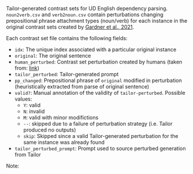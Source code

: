 Tailor-generated contrast sets for UD English dependency parsing. `noun2verb.csv` and `verb2noun.csv` contain perturbations changing prepositional phrase attachment types (noun/verb) for each instance in the original contrast sets created by [Gardner et al., 2021](https://arxiv.org/pdf/2004.02709.pdf). 

Each contrast set file contains the following fields:
- ``idx``: The unique index associated with a particular original instance
- ``original``: The original sentence
- ``human_perturbed``: Contrast set perturbation created by humans (taken from: [link](https://github.com/allenai/contrast-sets/tree/main/UD_English))
- ``tailor_perturbed``: Tailor-generated prompt
- ``pp_changed``: Prepositional phrase of ``original`` modified in perturbation (heuristically extracted from parse of original sentence)
- ``valid?``: Manual annotation of the validity of ``tailor-perturbed``. Possible values: 
  * `Y`: valid
  * `N`: invalid
  * `M`: valid with minor modifictions
  * `--`: skipped due to a failure of perturbation strategy (i.e. Tailor produced no outputs)
  * `skip`: Skipped since a valid Tailor-generated perturbation for the same instance was already found
- ``tailor_perturbed_prompt``: Prompt used to source perturbed generation from Tailor

Note: 
